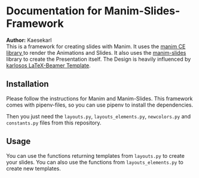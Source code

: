 # Documentation for Manim-Slides-Framework
**Author:** Kaesekarl  
This is a framework for creating slides with Manim. It uses the [manim CE library ](https://github.com/ManimCommunity/manim/) 
to render the Animations and Slides. 
It also uses the [manim-slides](https://github.com/jeertmans/manim-slides) library to create the Presentation itself.
The Design is heavily influenced by [karlosos LaTeX-Beamer Template](https://github.com/karlosos/zut-fibeamer).

## Installation
Please follow the instructions for Manim and Manim-Slides. This framework comes with pipenv-files, so you can use 
pipenv to install the dependencies.

Then you just need the `layouts.py`, `layouts_elements.py`, `newcolors.py` and `constants.py` files from this repository.


## Usage
You can use the functions returning templates from `layouts.py` to create your slides. You can also use the functions 
from `layouts_elements.py` to create new templates.
